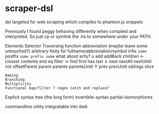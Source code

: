 scraper-dsl
===========

dsl targeted for web scraping which compiles to phantom.js snippets

Previously I found peggy behaving differently when compiled and interpreted. So just cp or symlink the .hs to somewhere under your PATH.

Elements
	Selector
	Traversing function abbreviation (maybe leave some untouched?)
		arbitrary fixity for fullname/abbreviation/symbol
		infix `some`
		postfix `some
		prefix some`
		what about arity?
		υ		add
				addBack
				children
		←		closest
				contents
				end
				eq
				filter
		→		find
				first
				has
				last
		↓		next
				nextAll
				nextUntil
				not
				offsetParent
				parent
				parents
				parentsUntil
		↑		prev
				prevUntil
				siblings
				slice

	Naming
	Branching
	Multiplicity
	Functional map/filter ? regex catch and replace?

Explicit syntax tree (the long form)
	invertible-syntax
	partial-isomorphisms

commandline utility integratable into dwb
